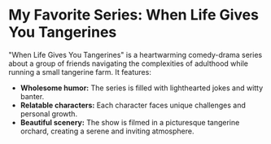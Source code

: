 # My Favorite Series: When Life Gives You Tangerines

"When Life Gives You Tangerines" is a heartwarming comedy-drama series about a group of friends navigating the complexities of adulthood while running a small tangerine farm. It features:

* **Wholesome humor:** The series is filled with lighthearted jokes and witty banter.
* **Relatable characters:**  Each character faces unique challenges and personal growth.
* **Beautiful scenery:** The show is filmed in a picturesque tangerine orchard, creating a serene and inviting atmosphere.
